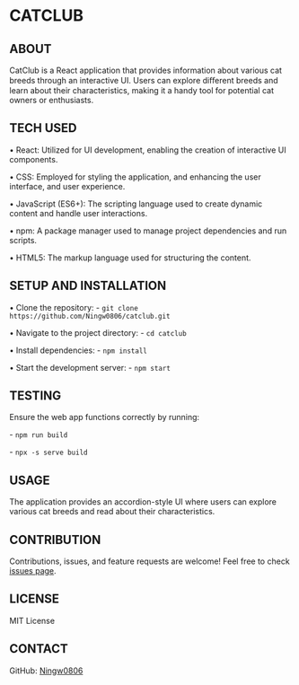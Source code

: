 # CATCLUB

## ABOUT

CatClub is a React application that provides information about various cat breeds through an interactive UI. Users can explore diﬀerent breeds and learn about their characteristics, making it a handy tool for potential cat owners or enthusiasts.

## TECH USED

• React: Utilized for UI development, enabling the creation of interactive UI components.

• CSS: Employed for styling the application, and enhancing the user interface, and user experience.

• JavaScript (ES6+): The scripting language used to create dynamic content and handle user interactions.

• npm: A package manager used to manage project dependencies and run scripts.

• HTML5: The markup language used for structuring the content.

## SETUP AND INSTALLATION

• Clone the repository: \- `git clone https://github.com/Ningw0806/catclub.git`

• Navigate to the project directory: \- `cd catclub`

• Install dependencies: \- `npm install`

• Start the development server: \- `npm start`

## TESTING

Ensure the web app functions correctly by running:

\- `npm run build`

\- `npx -s serve build`

## USAGE

The application provides an accordion-style UI where users can explore various cat breeds and read about their characteristics.

## CONTRIBUTION

Contributions, issues, and feature requests are welcome! Feel free to check [issues page](https://github.com/Ningw0806/catclub/issues).

## LICENSE

MIT License

## CONTACT

GitHub: [Ningw0806](https://github.com/Ningw0806)

